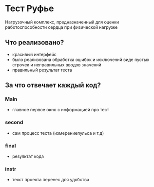 # Тест Руфье
Нагрузочный комплекс, предназначенный для оценки работоспособности сердца при физической нагрузке
## Что реализовано?
- красивый интерфейс
- было реализована обработка ошибок и исключений виде пустых строчек и неправильных вводов значений
- правильный результат теста
## За что отвечает каждый код?
### Main 
- главное первое окно с информацией про тест
### second
- сам процесс теста (измерениепульса и т.д)
### final
- результат кода
### instr
- текст проекта перенес для удобства

